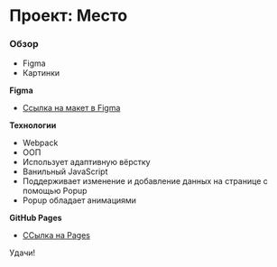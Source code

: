 # Проект: Место

### Обзор

* Figma
* Картинки

**Figma**

* [Ссылка на макет в Figma](https://www.figma.com/file/2cn9N9jSkmxD84oJik7xL7/JavaScript.-Sprint-4?node-id=0%3A1)

**Технологии**
 * Webpack
 * ООП
 * Использует адаптивную вёрстку
 * Ванильный JavaScript
 * Поддерживает изменение и добавление данных на странице с помощью Popup
 * Popup обладает анимациями


**GitHub Pages**

* [ССылка на Pages](https://hm431.github.io/mesto/)

Удачи!
